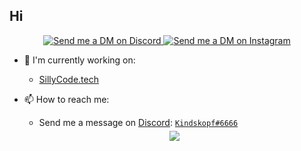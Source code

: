 ## Hi
<p align="center">
  <a href="https://discord.com/users/658362396754313227" target="_blank">
    <img src="https://img.shields.io/badge/-Discord-5865F2?style=for-the-badge&logo=discord&logoColor=white" alt="Send me a DM on Discord">
  </a>
  <a href="https://www.instagram.com/kindsk0pf/" target="_blank">
    <img src="https://img.shields.io/badge/-Instagram-EC3B83?style=for-the-badge&logo=instagram&logoColor=white" alt="Send me a DM on Instagram">
  </a>
</p>

+ 📄 I'm currently working on:
  + [SillyCode.tech](https://sillycode.tech/)

+ 📫 How to reach me:
  - Send me a message on [Discord](https://discord.com): [`Kindskopf#6666`](https://discord.com/users/658362396754313227)
  <center>
      <a href='https://discord.gg/'>
        <img src="https://discord.c99.nl/widget/theme-3/658362396754313227.png" style='padding: 5px'>
      </a>
   </center>
